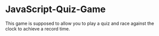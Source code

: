 # JavaScript-Quiz-Game

This game is supposed to allow you to play a quiz and race against the clock to achieve a record time.
